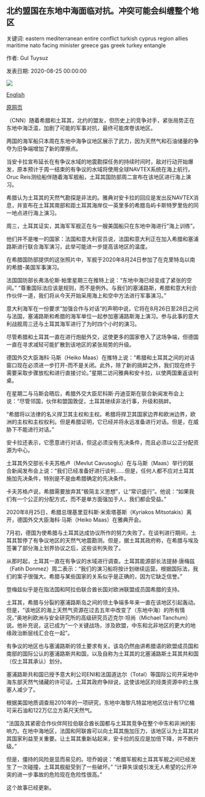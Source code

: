 ## 北约盟国在东地中海面临对抗。冲突可能会纠缠整个地区

关键词: eastern mediterranean entire conflict turkish cyprus region allies maritime nato facing minister greece gas greek turkey entangle

作者: Gul Tuysuz

发表日期: 2020-08-25 00:00:00

![](https://cdn.cnn.com/cnnnext/dam/assets/200825141849-04-greece-turkey-eastern-mediterranean-tension-restricted-super-tease.jpg)

[English](NATO%20allies%20are%20facing%20off%20in%20the%20Eastern%20Mediterranean.%20The%20conflict%20could%20entangle%20the%20entire%20region.md)

[原网页](https://edition.cnn.com/2020/08/25/europe/greece-turkey-eastern-mediterranean-tension-intl/index.html)

（CNN）随着希腊和土耳其，北约的盟友，但历史上的竞争对手，紧张局势正在东地中海泛滥，加剧了可能的军事对抗，最终可能席卷该地区。

两国的海军船只本周在东地中海争议地区展示了武力，因为天然气和石油储量的争夺为旧争端增加了新的摩擦点。

当安卡拉宣布延长在有争议水域的地震勘探任务的持续时间时，敌对行动开始爆发，原本预计于周一结束的有争议的水域将使用全球NAVTEX系统在海上航行。 Oruc Reis测绘船伴随着海军舰船，土耳其国防部周二宣布在该地区进行海上演习。

希腊认为土耳其的天然气勘探是非法的。雅典对安卡拉的回应是发出反NAVTEX消息，并宣布在土耳其南部和距土耳其海岸仅一英里多的希腊岛屿卡斯特罗里佐的同一地点进行海上演习。

周三，土耳其证实，其海军军舰正在与一艘美国船只在东地中海进行“海上训练”。

他们并不是唯一的国家：法国和意大利官员说，法国和意大利正在加入希腊和塞浦路斯进行联合海军演习，此举可能进一步提高该地区的温度。

在希腊国防部提供的这张照片中，军舰于2020年8月24日参加了在克里特岛以南的希腊-美国军事演习。

法国国防部长弗洛伦斯·帕里星期三在推特上说：“东地中海已经变成了紧张的空间。” “尊重国际法应该是规则，而不是例外。与我们的塞浦路斯，希腊和意大利合作伙伴一道，我们将从今天开始采用海上和空中方法进行军事演习。”

意大利海军在一份要求“加强合作与对话”的声明中说，它将在8月26日至28日之间与法国，塞浦路斯和希腊的海军单位一起参加塞浦路斯海上演习。参与此事的意大利战舰周三还与土耳其海军进行了为时四个小时的演习。

尽管希腊和土耳其一直在进行炮艇外交，这使更多的国家卷入了这场争端，但德国一直在寻求减轻可能扩散到该地区的紧张局势的升级。

德国外交大臣海科·马斯（Heiko Maas）在推特上说：“希腊和土耳其之间的对话窗口现在必须进一步打开-而不是关闭。此外，除了新的挑衅之外，我们现在终于需要采取步骤放松和进行直接讨论。”星期二访问雅典和安卡拉，以使两国重返谈判桌。

在星期二与马斯会晤后，希腊外交大臣尼科斯·丹迪亚斯在联合新闻发布会上说：“尽管邻国，伙伴和盟国敦促，土耳其继续非法行事，升级和挑衅。

“希腊将以法律的名义捍卫其主权和主权。希腊将捍卫其国家边界和欧洲边界，欧洲的主权和主权权利。但是希腊证明，它已经并将永远准备进行对话。但是，在威胁下不能进行对话。”

安卡拉还表示，它愿意进行对话，但这必须没有先决条件，而且必须以公正分配资源为中心。

土耳其外交部长卡夫苏格卢（Mevlut Cavusoglu）在与马斯（Maas）举行的联合新闻发布会上说：“我们已经准备好进行谈判……但是，任何人都不应对土耳其施加先决条件，特别是不是由希腊确定的先决条件。

卡夫苏格卢说，希腊需要放弃其“极简主义思想”，让“常识盛行”。他说：“如果我们有一个公正的分配方式，而不是单方面强加于人，我们都会受益。”

2020年8月25日，希腊总理基里亚科斯·米索塔基斯（Kyriakos Mitsotakis）离开，德国外交大臣海科·马斯（Heiko Maas）在雅典开会。

7月初，德国为使希腊与土耳其达成协议所作的努力失败了。在谈判进行期间，土耳其暂停了有争议地区的天然气地震勘测。但是，据土耳其政府称，在希腊与埃及签署了部分海上划界协议之后，这些谈判失败了。

从那时起，土耳其一直在有争议的水域进行调查。土耳其能源部长法提赫·唐梅兹（Fatih Donmez）周二表示：“我们的演习船将按计划继续运营。根据国际法，我们的案子很强大。希腊与某些国家的关系似乎是正确的，因为它缺乏信誉。”

登梅兹似乎是在指法国和阿拉伯联合酋长国对欧洲联盟成员国希腊的支持。

土耳其，希腊与分裂的塞浦路斯岛之间的领土争端多年来一直在该地区引起轰动。但是，“该地区的海上天然气资源在过去五年中改变了（东地中海）的所有情况，”奥地利欧洲与安全研究所的高级研究员迈克尔·坦尚（Michael Tanchum）说。他补充说，这已成为“一个关键战场，涉及欧盟，中东和北非地区的更大的地缘政治断层线汇合在一起”。

有争议的地区也与塞浦路斯的领土要求有关。该岛仍然由讲希腊语的欧盟成员国和南部的国际公认的塞浦路斯共和国，以及自称为土耳其的北塞浦路斯土耳其共和国（仅土耳其承认）划分。

塞浦路斯共和国已授予意大利公司ENI和法国道达尔（Total）等国际公司开采地中海东部天然气储藏的许可证。土耳其政府争辩说，这使该地区的烃类资源中的土族塞人减少了。

根据美国地质调查局2010年的一项研究，东地中海黎凡特盆地地区估计有17亿桶可采石油和122万亿立方英尺天然气。

“法国及其紧密合作伙伴阿拉伯联合酋长国都与土耳其竞争在整个中东和非洲的影响力。在地中海地区，法国和阿联酋可以向土耳其施加压力，该地区认为土耳其对其国家利益至关重要。让土耳其重新站起来，安卡拉的反应是加倍下降，并不断升级。”

但是，僵持的风险是显而易见的。坦乔姆说：“希腊军舰和土耳其军舰之间已经发生了一次碰撞，土耳其舰艇受到了一些破坏。” “计算失误或引发无人希望的公开冲突的进一步事故的危险现在危险性很高。”

这个故事已经更新。